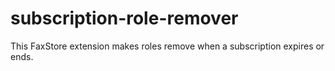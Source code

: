 # subscription-role-remover
This FaxStore extension makes roles remove when a subscription expires or ends.
